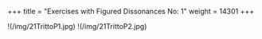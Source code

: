 +++
title = "Exercises with Figured Dissonances No: 1"
weight = 14301
+++

!(/img/21TrittoP1.jpg)
!(/img/21TrittoP2.jpg)
